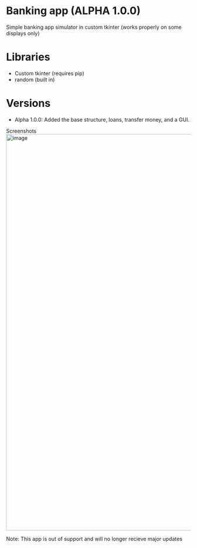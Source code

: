 # Banking app (ALPHA 1.0.0)
Simple banking app simulator in custom tkinter (works properly on some displays only)

# Libraries
- Custom tkinter (requires pip)
- random (built in)

# Versions
- Alpha 1.0.0: Added the base structure, loans, transfer money, and a GUI.

Screenshots
<img width="1920" height="1080" alt="image" src="https://github.com/user-attachments/assets/9f05ae4e-6df0-4238-8f52-a0547775cc40" />


Note: This app is out of support and will no longer recieve major updates
